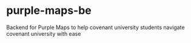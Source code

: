 # purple-maps-be
Backend for Purple Maps to help covenant university students navigate covenant university with ease
